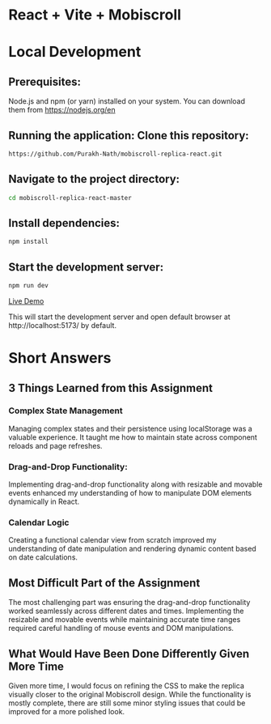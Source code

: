 # React + Vite + Mobiscroll
# Local Development
##  Prerequisites:

Node.js and npm (or yarn) installed on your system. You can download them from https://nodejs.org/en

##  Running the application: Clone this repository:



```bash
https://github.com/Purakh-Nath/mobiscroll-replica-react.git
```

## Navigate to the project directory:

```bash
cd mobiscroll-replica-react-master
```

## Install dependencies:
```bash
npm install
```

## Start the development server:
```bash
npm run dev
```

[Live Demo](https://mobiscroll-replica-react.vercel.app/)

This will start the development server and open  default browser at http://localhost:5173/ by default.



# Short Answers

## 3 Things Learned from this Assignment

### Complex State Management
Managing complex states and their persistence using localStorage was a valuable experience. It taught me how to maintain state across component reloads and page refreshes.

### Drag-and-Drop Functionality:
Implementing drag-and-drop functionality along with resizable and movable events enhanced my understanding of how to manipulate DOM elements dynamically in React.

### Calendar Logic
Creating a functional calendar view from scratch improved my understanding of date manipulation and rendering dynamic content based on date calculations.

## Most Difficult Part of the Assignment
The most challenging part was ensuring the drag-and-drop functionality worked seamlessly across different dates and times. Implementing the resizable and movable events while maintaining accurate time ranges required careful handling of mouse events and DOM manipulations.

## What Would Have Been Done Differently Given More Time

Given more time, I would focus on refining the CSS to make the replica visually closer to the original Mobiscroll design. While the functionality is mostly complete, there are still some minor styling issues that could be improved for a more polished look.